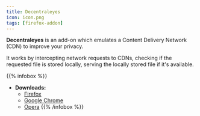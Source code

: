```yaml
---
title: Decentraleyes
icon: icon.png
tags: [firefox-addon]
---
```


**Decentraleyes** is an add-on which emulates a Content Delivery Network (CDN) to improve your privacy.

It works by intercepting network requests to CDNs, checking if the requested file is stored locally, serving the locally stored file if it's available.

{{% infobox %}}
- **Downloads:** 
    - [Firefox](https://addons.mozilla.org/firefox/addon/decentraleyes/)
    - [Google Chrome](https://chrome.google.com/webstore/detail/decentraleyes/ldpochfccmkkmhdbclfhpagapcfdljkj)
    - [Opera](https://addons.opera.com/extensions/details/decentraleyes/)
{{% /infobox %}}